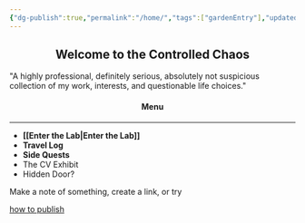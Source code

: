 ```yaml
---
{"dg-publish":true,"permalink":"/home/","tags":["gardenEntry"],"updated":"2025-02-05T07:17:03.975+00:00"}
---
```


<center><h2>Welcome to the Controlled Chaos</h2></center>
"A highly professional, definitely serious, absolutely not suspicious collection of my work, interests, and questionable life choices."

<center><h4>Menu</h4></center>

---

-  **[[Enter the Lab\|Enter the Lab]]**
-  **Travel Log**
-  **Side Quests**
-  The CV Exhibit
-  Hidden Door?


Make a note of something, create a link, or try 

[how to publish](https://www.youtube.com/watch?v=eULVrTjT11w&t=435s)
